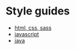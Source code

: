 # Style guides

- [html, css, sass](./htmlcss.md)
- [javascript](./javascript.md)
- [java](./java/java.html)
